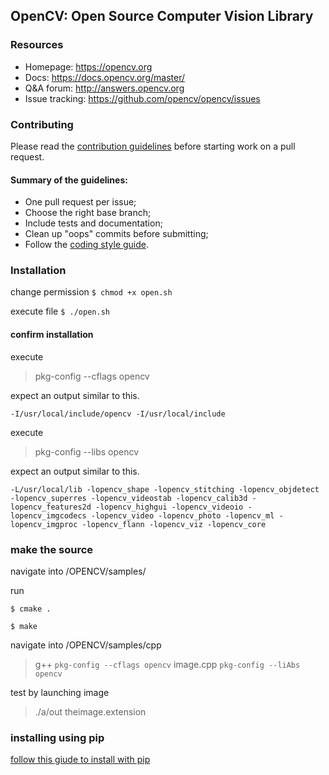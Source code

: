 ## OpenCV: Open Source Computer Vision Library

### Resources

* Homepage: <https://opencv.org>
* Docs: <https://docs.opencv.org/master/>
* Q&A forum: <http://answers.opencv.org>
* Issue tracking: <https://github.com/opencv/opencv/issues>

### Contributing

Please read the [contribution guidelines](https://github.com/opencv/opencv/wiki/How_to_contribute) before starting work on a pull request.

#### Summary of the guidelines:

* One pull request per issue;
* Choose the right base branch;
* Include tests and documentation;
* Clean up "oops" commits before submitting;
* Follow the [coding style guide](https://github.com/opencv/opencv/wiki/Coding_Style_Guide).

### Installation 

change permission
``` $ chmod +x open.sh ```

execute file
``` $ ./open.sh ```

#### confirm installation
execute

> pkg-config --cflags opencv

expect an output similar to this.

``` 
-I/usr/local/include/opencv -I/usr/local/include
```
execute

> pkg-config --libs opencv

expect an output similar to this.

```
-L/usr/local/lib -lopencv_shape -lopencv_stitching -lopencv_objdetect -lopencv_superres -lopencv_videostab -lopencv_calib3d -lopencv_features2d -lopencv_highgui -lopencv_videoio -lopencv_imgcodecs -lopencv_video -lopencv_photo -lopencv_ml -lopencv_imgproc -lopencv_flann -lopencv_viz -lopencv_core
```

### make the source

 navigate into /OPENCV/samples/
 
 run 
 
 ``` $ cmake . ```
 
 ```$ make ```
 
 navigate into /OPENCV/samples/cpp
 
> g++ `pkg-config --cflags opencv` image.cpp `pkg-config --liAbs opencv`
 
 test by launching image
 
 > ./a/out theimage.extension
 
 ### installing using pip
 [follow this giude to install with pip](https://pypi.org/project/opencv-python/)
